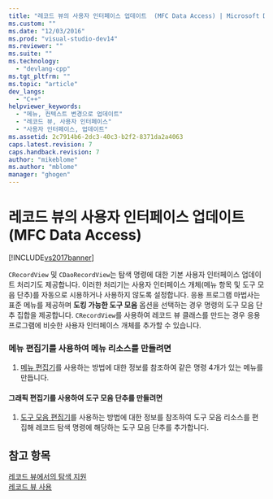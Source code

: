 ```yaml
---
title: "레코드 뷰의 사용자 인터페이스 업데이트  (MFC Data Access) | Microsoft Docs"
ms.custom: ""
ms.date: "12/03/2016"
ms.prod: "visual-studio-dev14"
ms.reviewer: ""
ms.suite: ""
ms.technology: 
  - "devlang-cpp"
ms.tgt_pltfrm: ""
ms.topic: "article"
dev_langs: 
  - "C++"
helpviewer_keywords: 
  - "메뉴, 컨텍스트 변경으로 업데이트"
  - "레코드 뷰, 사용자 인터페이스"
  - "사용자 인터페이스, 업데이트"
ms.assetid: 2c7914b6-2dc3-40c3-b2f2-8371da2a4063
caps.latest.revision: 7
caps.handback.revision: 7
author: "mikeblome"
ms.author: "mblome"
manager: "ghogen"
---
```

# 레코드 뷰의 사용자 인터페이스 업데이트  (MFC Data Access)
[!INCLUDE[vs2017banner](../assembler/inline/includes/vs2017banner.md)]

`CRecordView` 및 `CDaoRecordView`는 탐색 명령에 대한 기본 사용자 인터페이스 업데이트 처리기도 제공합니다.  이러한 처리기는 사용자 인터페이스 개체\(메뉴 항목 및 도구 모음 단추\)를 자동으로 시용하거나 사용하지 않도록 설정합니다.  응용 프로그램 마법사는 표준 메뉴를 제공하며 **도킹 가능한 도구 모음** 옵션을 선택하는 경우 명령의 도구 모음 단추 집합을 제공합니다.  `CRecordView`를 사용하여 레코드 뷰 클래스를 만드는 경우 응용 프로그램에 비슷한 사용자 인터페이스 개체를 추가할 수 있습니다.  
  
### 메뉴 편집기를 사용하여 메뉴 리소스를 만들려면  
  
1.  [메뉴 편집기](../mfc/menu-editor.md)를 사용하는 방법에 대한 정보를 참조하여 같은 명령 4개가 있는 메뉴를 만듭니다.  
  
#### 그래픽 편집기를 사용하여 도구 모음 단추를 만들려면  
  
1.  [도구 모음 편집기](../mfc/toolbar-editor.md)를 사용하는 방법에 대한 정보를 참조하여 도구 모음 리소스를 편집해 레코드 탐색 명령에 해당하는 도구 모음 단추를 추가합니다.  
  
## 참고 항목  
 [레코드 뷰에서의 탐색 지원](../data/supporting-navigation-in-a-record-view-mfc-data-access.md)   
 [레코드 뷰 사용](../data/using-a-record-view-mfc-data-access.md)